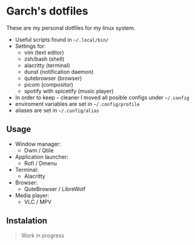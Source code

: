 # Garch's dotfiles
These are my personal dotfiles for my linux system.

 - Useful scripts found in `~/.local/bin/`
 - Settings for: 
    - vim (text editor)
    - zsh/bash (shell)
    - alacritty (terminal)
    - dunst (notification daemon)
    - qutebrowser (browser)
    - picom (compositor)
    - spotify with spicetify (music player)
 - In order to keep `~` cleaner I moved all posible configs under `~/.config`
 - enviroment variables are set in `~/.config/profile`
 - aliases are set in `~/.config/alias`
## Usage
 - Window manager: 
    - Dwm / Qtile
 - Application launcher:
    - Rofi / Dmenu
 - Terminal:
    - Alacritty
 - Browser:
    - QuteBrowser / LibreWolf
 - Media player:
    - VLC / MPV
## Instalation
 > Work in progress
